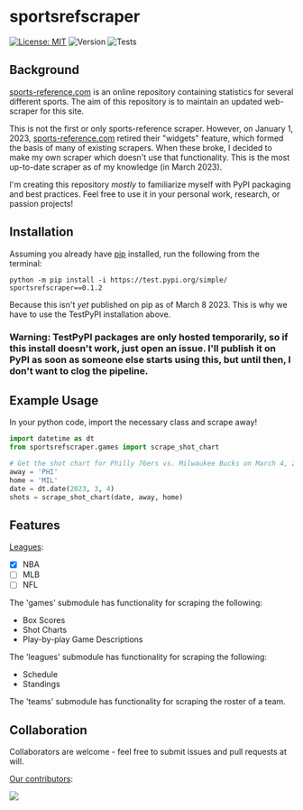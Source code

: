 # sportsrefscraper
[![License: MIT](https://img.shields.io/badge/License-MIT-yellow.svg)](https://opensource.org/licenses/MIT) 
![Version](https://img.shields.io/pypi/v/sportsrefscraper)
![Tests](https://github.com/josh-bone/sportsrefscraper/actions/workflows/unit-tests.yml/badge.svg)


## Background

[sports-reference.com](https://www.sports-reference.com/) is an online repository containing statistics for several different sports. The aim of this repository is to maintain an updated web-scraper for this site.

This is not the first or only sports-reference scraper. However, on January 1, 2023, [sports-reference.com](https://www.sports-reference.com/) retired their "widgets" feature, which formed the basis of many of existing scrapers. When these broke, I decided to make my own scraper which doesn't use that functionality. This is the most up-to-date scraper as of my knowledge (in March 2023).

I'm creating this repository _mostly_ to familiarize myself with PyPI packaging and best practices. Feel free to use it in your personal work, research, or passion projects!

## Installation

Assuming you already have [pip](https://pip.pypa.io/en/stable/installation/) installed, run the following from the terminal:

```
python -m pip install -i https://test.pypi.org/simple/ sportsrefscraper==0.1.2
```

Because this isn't _yet_ published on pip as of March 8 2023. This is why we have to use the TestPyPI installation above.

### Warning: TestPyPI packages are only hosted temporarily, so if this install doesn't work, just open an issue. I'll publish it on PyPI as soon as someone else starts using this, but until then, I don't want to clog the pipeline.

## Example Usage

In your python code, import the necessary class and scrape away!

```python
import datetime as dt
from sportsrefscraper.games import scrape_shot_chart

# Get the shot chart for Philly 76ers vs. Milwaukee Bucks on March 4, 2023
away = 'PHI'
home = 'MIL'
date = dt.date(2023, 3, 4)
shots = scrape_shot_chart(date, away, home)
```



## Features

<ins>Leagues</ins>:
- [x] NBA
- [ ] MLB
- [ ] NFL

The 'games' submodule has functionality for scraping the following:
- Box Scores
- Shot Charts
- Play-by-play Game Descriptions 

The 'leagues' submodule has functionality for scraping the following:
- Schedule
- Standings 

The 'teams' submodule has functionality for scraping the roster of a team.

## Collaboration

Collaborators are welcome - feel free to submit issues and pull requests at will.

<ins>Our contributors</ins>:

<a href="https://github.com/josh-bone/sportsrefscraper/graphs/contributors">
  <img src="https://contrib.rocks/image?repo=josh-bone/sportsrefscraper" />
</a>

